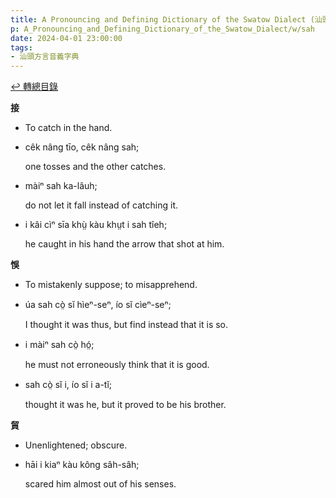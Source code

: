 ```yaml
---
title: A Pronouncing and Defining Dictionary of the Swatow Dialect (汕頭方言音義字典) / sah
p: A_Pronouncing_and_Defining_Dictionary_of_the_Swatow_Dialect/w/sah
date: 2024-04-01 23:00:00
tags: 
- 汕頭方言音義字典
---
```


[↩️ 轉總目錄](/A_Pronouncing_and_Defining_Dictionary_of_the_Swatow_Dialect)


**接**
- To catch in the hand.

- cêk nâng tīo, cêk nâng sah;

  one tosses and the other catches.

- màiⁿ sah ka-lâuh;

  do not let it fall instead of catching it.

- i kâi cìⁿ sīa khṳ̀ kàu khṳt i sah tîeh;

  he caught in his hand the arrow that shot at him.

**悞**
- To mistakenly suppose; to misapprehend.

- úa sah cò̤ sĭ hìeⁿ-seⁿ, ío sĭ cìeⁿ-seⁿ;

  I thought it was thus, but find instead that it is so.

- i màiⁿ sah cò̤ hó̤;

  he must not erroneously think that it is good.

- sah cò̤ sĭ i, ío sĭ i a-tĭ;

  thought it was he, but it proved to be his brother.

**貿**
- Unenlightened; obscure.

- hāi i kiaⁿ kàu kông sâh-sâh;

  scared him almost out of his senses.